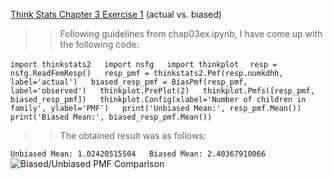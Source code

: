 [Think Stats Chapter 3 Exercise 1](http://greenteapress.com/thinkstats2/html/thinkstats2004.html#toc31) (actual vs. biased)

>> Following guidelines from chap03ex.ipynb, I have come up with the following code:  

`
import thinkstats2  
import nsfg  
import thinkplot  
`
`
resp = nsfg.ReadFemResp()  
resp_pmf = thinkstats2.Pmf(resp.numkdhh, label='actual')  
biased_resp_pmf = BiasPmf(resp_pmf, label='observed')  
thinkplot.PrePlot(2)  
thinkplot.Pmfs([resp_pmf, biased_resp_pmf])  
thinkplot.Config(xlabel='Number of children in family', ylabel='PMF')  
print('Unbiased Mean:', resp_pmf.Mean())  
print('Biased Mean:', biased_resp_pmf.Mean())  
`

>> The obtained result was as follows:

`
Unbiased Mean: 1.02420515504  
Biased Mean: 2.40367910066
`  
![Biased/Unbiased PMF Comparison](http://i.imgur.com/k1kHLs6.png)
